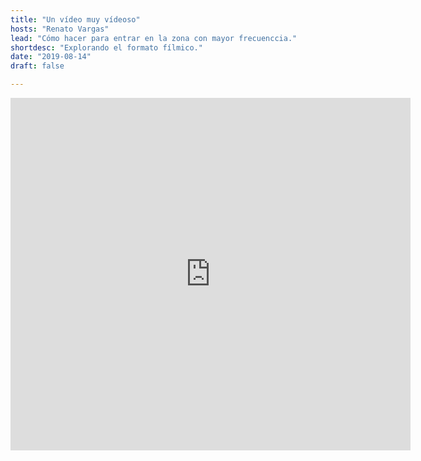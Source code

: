 ```yaml
---
title: "Un vídeo muy vídeoso"
hosts: "Renato Vargas"
lead: "Cómo hacer para entrar en la zona con mayor frecuenccia."
shortdesc: "Explorando el formato fílmico."
date: "2019-08-14"
draft: false

---
```


<iframe src="https://player.vimeo.com/video/159972634" width="640" height="564" frameborder="0" allow="autoplay; fullscreen" allowfullscreen></iframe>
